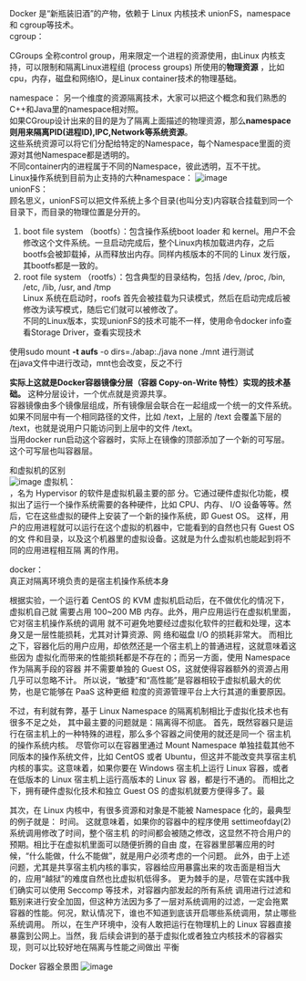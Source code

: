 Docker 是“新瓶装旧酒”的产物，依赖于 Linux 内核技术 unionFS，namespace 和 cgroup等技术。  
cgroup：
  
   CGroups 全称control group，用来限定一个进程的资源使用，由Linux 内核支持，可以限制和隔离Linux进程组 (process groups) 所使用的**物理资源** ，比如cpu，内存，磁盘和网络IO，是Linux container技术的物理基础。

namespace：
  另一个维度的资源隔离技术，大家可以把这个概念和我们熟悉的C++和Java里的namespace相对照。  
  如果CGroup设计出来的目的是为了隔离上面描述的物理资源，那么**namespace则用来隔离PID(进程ID),IPC,Network等系统资源**。   
  这些系统资源可以将它们分配给特定的Namespace，每个Namespace里面的资源对其他Namespace都是透明的。  
  不同container内的进程属于不同的Namespace，彼此透明，互不干扰。  
  Linux操作系统到目前为止支持的六种namespace：
  ![image](https://user-images.githubusercontent.com/20179983/130415780-de138a5e-48f6-4330-9197-daf759701889.png)  
unionFS：  
顾名思义，unionFS可以把文件系统上多个目录(也叫分支)内容联合挂载到同一个目录下，而目录的物理位置是分开的。  
1. boot file system （bootfs）：包含操作系统boot loader 和 kernel。用户不会修改这个文件系统。一旦启动完成后，整个Linux内核加载进内存，之后bootfs会被卸载掉，从而释放出内存。同样内核版本的不同的 Linux 发行版，其bootfs都是一致的。    
2. root file system （rootfs）：包含典型的目录结构，包括 /dev, /proc, /bin, /etc, /lib, /usr, and /tmp  
Linux 系统在启动时，roofs 首先会被挂载为只读模式，然后在启动完成后被修改为读写模式，随后它们就可以被修改了。  
不同的Linux版本，实现unionFS的技术可能不一样，使用命令docker info查看Storage Driver，查看实现技术  

  使用sudo mount **-t aufs** -o dirs=./abap:./java none ./mnt 进行测试  
  在java文件中进行改动，mnt也会改变，反之不行  
  
  **实际上这就是Docker容器镜像分层（容器 Copy-on-Write 特性）实现的技术基础。** 这种分层设计，一个优点就是资源共享。  
  容器镜像由多个镜像层组成，所有镜像层会联合在一起组成一个统一的文件系统。如果不同层中有一个相同路径的文件，比如 /text，上层的 /text 会覆盖下层的 /text，也就是说用户只能访问到上层中的文件 /text。  
  当用docker run启动这个容器时，实际上在镜像的顶部添加了一个新的可写层。这个可写层也叫容器层。  
  
和虚拟机的区别  
![image](https://user-images.githubusercontent.com/20179983/140004695-7ded1ae3-c986-432d-8490-526cf4e40ae8.png)
虚拟机：  
，名为 Hypervisor 的软件是虚拟机最主要的部
分。它通过硬件虚拟化功能，模拟出了运行一个操作系统需要的各种硬件，比如 CPU、内存、
I/O 设备等等。然后，它在这些虚拟的硬件上安装了一个新的操作系统，即 Guest OS。
这样，用户的应用进程就可以运行在这个虚拟的机器中，它能看到的自然也只有 Guest OS 的文
件和目录，以及这个机器里的虚拟设备。这就是为什么虚拟机也能起到将不同的应用进程相互隔
离的作用。  

docker：  
真正对隔离环境负责的是宿主机操作系统本身   


根据实验，一个运行着 CentOS 的 KVM 虚拟机启动后，在不做优化的情况下，虚拟机自己就
需要占用 100~200 MB 内存。此外，用户应用运行在虚拟机里面，它对宿主机操作系统的调用
就不可避免地要经过虚拟化软件的拦截和处理，这本身又是一层性能损耗，尤其对计算资源、网
络和磁盘 I/O 的损耗非常大。
而相比之下，容器化后的用户应用，却依然还是一个宿主机上的普通进程，这就意味着这些因为
虚拟化而带来的性能损耗都是不存在的；而另一方面，使用 Namespace 作为隔离手段的容器
并不需要单独的 Guest OS，这就使得容器额外的资源占用几乎可以忽略不计。
所以说，“敏捷”和“高性能”是容器相较于虚拟机最大的优势，也是它能够在 PaaS 这种更细
粒度的资源管理平台上大行其道的重要原因。


不过，有利就有弊，基于 Linux Namespace 的隔离机制相比于虚拟化技术也有很多不足之处，
其中最主要的问题就是：隔离得不彻底。
首先，既然容器只是运行在宿主机上的一种特殊的进程，那么多个容器之间使用的就还是同一个
宿主机的操作系统内核。
尽管你可以在容器里通过 Mount Namespace 单独挂载其他不同版本的操作系统文件，比如
CentOS 或者 Ubuntu，但这并不能改变共享宿主机内核的事实。这意味着，如果你要在
Windows 宿主机上运行 Linux 容器，或者在低版本的 Linux 宿主机上运行高版本的 Linux 容
器，都是行不通的。
而相比之下，拥有硬件虚拟化技术和独立 Guest OS 的虚拟机就要方便得多了。最


其次，在 Linux 内核中，有很多资源和对象是不能被 Namespace 化的，最典型的例子就是：
时间。
这就意味着，如果你的容器中的程序使用 settimeofday(2) 系统调用修改了时间，整个宿主机
的时间都会被随之修改，这显然不符合用户的预期。相比于在虚拟机里面可以随便折腾的自由
度，在容器里部署应用的时候，“什么能做，什么不能做”，就是用户必须考虑的一个问题。
此外，由于上述问题，尤其是共享宿主机内核的事实，容器给应用暴露出来的攻击面是相当大
的，应用“越狱”的难度自然也比虚拟机低得多。
更为棘手的是，尽管在实践中我们确实可以使用 Seccomp 等技术，对容器内部发起的所有系统
调用进行过滤和甄别来进行安全加固，但这种方法因为多了一层对系统调用的过滤，一定会拖累
容器的性能。何况，默认情况下，谁也不知道到底该开启哪些系统调用，禁止哪些系统调用。
所以，在生产环境中，没有人敢把运行在物理机上的 Linux 容器直接暴露到公网上。当然，我
后续会讲到的基于虚拟化或者独立内核技术的容器实现，则可以比较好地在隔离与性能之间做出
平衡  

 Docker 容器全景图
![image](https://user-images.githubusercontent.com/20179983/140020724-52303ccb-37bc-41da-8662-85b3b6c64468.png)

